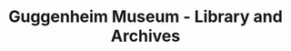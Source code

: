 ---
layout: repo
title: "Guggenheim Museum - Library and Archives"
id: 21737
permalink: repos/21737/
---
